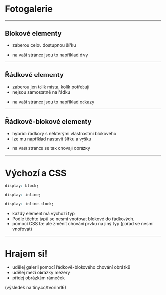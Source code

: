 <!-- .slide: data-state="c-slide-inter" -->

# Foto&shy;galerie

---

## Blokové elementy

* zaberou celou dostupnou šířku

>>>
* na vaší stránce jsou to například divy

---

## Řádkové elementy

* zaberou jen tolik místa, kolik potřebují
* nejsou samostatně na řádku 


>>>
* na vaší stránce jsou to například odkazy

---

## Řádkově-blokové elementy

* hybrid: řádkový s některými vlastnostmi blokového
* lze mu například nastavit šířku a výšku


>>>
* na vaší stránce se tak chovají obrázky

---

# Výchozí a CSS


```css
display: block;

display: inline;

display: inline-block; 
```
<!-- .element: class="c-text-lg stretch" -->


>>>
* každý element má výchozí typ
* Podle těchto typů se nesmí vnořovat blokové do řádkových.
* pomocí CSS lze ale změnit chování prvku na jiný typ (pořád se nesmí vnořovat)

---

<!-- .slide: data-state="c-slide-task" -->

# Hrajem si!

* udělej galerii pomocí řádkově-blokového chování obrázků 
* udělej mezi obrázky mezery
* přidej obrázkům rámeček

(výsledek na tiny.cc/tvorim16) <!-- .element: class="c-text-xs c-text-right" -->

